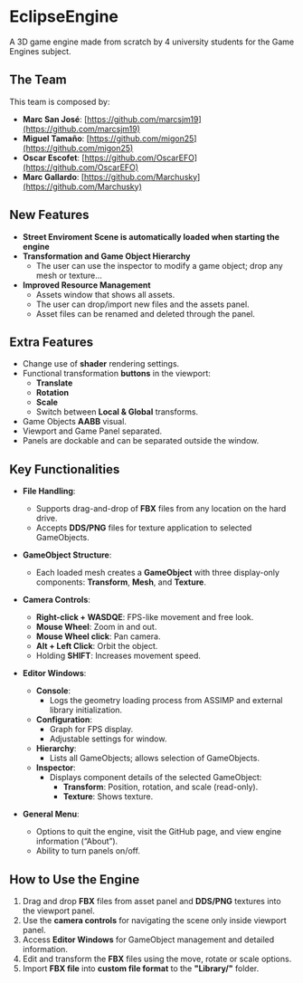 # EclipseEngine
A 3D game engine made from scratch by 4 university students for the Game Engines subject.

## The Team
This team is composed by:
- **Marc San José**: [https://github.com/marcsjm19](https://github.com/marcsjm19)
- **Miguel Tamaño**: [https://github.com/migon25](https://github.com/migon25)
- **Oscar Escofet**: [https://github.com/OscarEFO](https://github.com/OscarEFO)
- **Marc Gallardo**: [https://github.com/Marchusky](https://github.com/Marchusky)

## New Features 
- **Street Enviroment Scene is automatically loaded when starting the engine**
- **Transformation and Game Object Hierarchy**
  - The user can use the inspector to modify a game object; drop any mesh or texture...
- **Improved Resource Management**
  - Assets window that shows all assets.
  - The user can drop/import new files and the assets panel.
  - Asset files can be renamed and deleted through the panel.
 
## Extra Features 
- Change use of **shader** rendering settings.
- Functional transformation **buttons** in the viewport:
  - **Translate**
  - **Rotation**
  - **Scale**
  - Switch between **Local & Global** transforms.
- Game Objects **AABB** visual.
- Viewport and Game Panel separated.
- Panels are dockable and can be separated outside the window.


## Key Functionalities
- **File Handling**:
  - Supports drag-and-drop of **FBX** files from any location on the hard drive.
  - Accepts **DDS/PNG** files for texture application to selected GameObjects.

- **GameObject Structure**:
  - Each loaded mesh creates a **GameObject** with three display-only components: **Transform**, **Mesh**, and **Texture**.

- **Camera Controls**:
  - **Right-click + WASDQE**: FPS-like movement and free look.
  - **Mouse Wheel**: Zoom in and out.
  - **Mouse Wheel click**: Pan camera.
  - **Alt + Left Click**: Orbit the object.
  - Holding **SHIFT**: Increases movement speed.

- **Editor Windows**:
  - **Console**:
    - Logs the geometry loading process from ASSIMP and external library initialization.
  - **Configuration**:
    - Graph for FPS display.
    - Adjustable settings for window.
  - **Hierarchy**:
    - Lists all GameObjects; allows selection of GameObjects.
  - **Inspector**:
    - Displays component details of the selected GameObject:
      - **Transform**: Position, rotation, and scale (read-only).
      - **Texture**: Shows texture.

- **General Menu**:
  - Options to quit the engine, visit the GitHub page, and view engine information (“About”).
  - Ability to turn panels on/off.

## How to Use the Engine
1. Drag and drop **FBX** files from asset panel and **DDS/PNG** textures into the viewport panel.
2. Use the **camera controls** for navigating the scene only inside viewport panel.
3. Access **Editor Windows** for GameObject management and detailed information.
4. Edit and transform the **FBX** files using the move, rotate or scale options.
5. Import **FBX file** into **custom file format** to the **"Library/"** folder.
